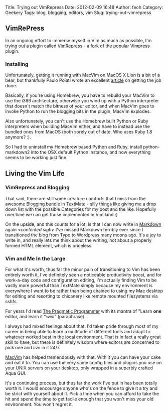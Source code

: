 Title: Trying out VimRepress
Date: 2012-02-09 16:48
Author: feoh
Category: Geekery
Tags: blog, blogging, editors, vim
Slug: trying-out-vimrepress

VimRePress
----------

In an ongoing effort to immerse myself in Vim as much as possible, I'm
trying out a plugin called
[VimRepress](https://github.com/vim-scripts/VimRepress) - a fork of the
popular Vimpress plugin.  
<!--more-->

### Installing

Unfortunately, getting it running with MacVim on MacOS X Lion is a bit
of a bear, but thankfully Paulo Poiati wrote an excellent
[article](http://blog.paulopoiati.com/2012/02/07/installing-vimrepress-in-macvim-osx-lion/)
on getting the job done.

Basically, if you're using Homebrew, you have to rebuild your MacVim to
use the i386 architecture, otherwise you wind up with a Python
interpreter that doesn't match the bitness of your editor, and when
MacVim goes to invoke Python to run the blogging bits in the plugin,
MacVim explodes.

Also unfortunately, you can't use the Homebrew built Python or Ruby
interpreters when building MacVim either, and have to instead use the
bundled ones from MacOS (both sorely out of date. Who uses Ruby 1.8
anymore? :).

So I had to uninstall my Homebrew based Python and Ruby, install
python-markdown2 into the OSX default Python instance, and now
everything seems to be working just fine.

Living the Vim Life
-------------------

### VimRepress and Blogging

That said, there are still some creature comforts that I miss from the
awesome Blogging bundle in TextMate - silly things like giving me a drop
down list with the possible Categories for my post and the like.
Hopefully over time we can get those implemented in Vim land :)

On the upside, and this counts for a lot, is that I can now write in
[Markdown](http://daringfireball.net/projects/markdown/) again
\<*contented sigh*\> I've missed Markdown terribly ever since I
transitioned the blog from Typo to Wordpress many moons ago. It's a joy
to write in, and really lets me think about the writing, not about a
properly formed HTML element, which is priceless.

### Vim and Me In the Large

For what it's worth, thus far the minor pain of transitioning to Vim has
been entirely worth it, I've definitely seen a noticeable productivity
boost, and for work-a-day code and configuration editing, I'm actually
finding Vim to be vastly more powerful than TextMate simply because my
environment is everywhere I want to be rather than being chained to
using my Mac desktop for editing and resorting to chicanery like remote
mounted filesystems via sshfs.

For years I'd read [The Pragmatic
Programmer](http://pragprog.com/the-pragmatic-programmer) with its
mantra of "Learn **one** editor, and learn it \**well*" (paraphrase).

I always had mixed feelings about that. I'd taken pride through most of
my career in being able to learn a multitude of different tools and
adapt to whatever worked best in the local environment. That is in fact
a really great skill to have, but there is definitely wisdom where
editors are concerned to pick one and *live* in it 24/7.

[MacVim](http://code.google.com/p/macvim/) has helped tremendously with
that. With it you can have your cake and eat it to. You can use the very
same config files and plugins you use on your UNIX servers on your
desktop, only wrapped in a superbly crafted Aqua GUI.

It's a continuing process, but thus far the work I've put in has been
totally worth it. I would encourage anyone who's on the fence to give it
a try and be strict with yourself about it. Pick a time when you can
afford to take the hit and spend the time to get facile enough that you
won't miss your old environment. You won't regret it.

<!-- #VIMPRESS_TAG# http://www.feoh.org/wp-content/uploads/2012/02/wpid156-vimpress_4f3443fb_mkd.txt wpid156-vimpress_4f3443fb_mkd.txt -->
